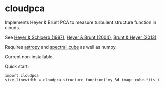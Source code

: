 # cloudpca
Implements Heyer &amp; Brunt PCA to measure turbulent structure function in clouds.

See [Heyer & Schloerb (1997)](http://adsabs.harvard.edu/abs/1997ApJ...475..173H), 
[Heyer & Brunt (2004)](http://adsabs.harvard.edu/abs/2004ApJ...615L..45H), 
[Brunt & Heyer (2013)](http://adsabs.harvard.edu/abs/2013MNRAS.433..117B)

Requires [astropy](http://astropy.readthedocs.org/en/stable/) and [spectral_cube](http://spectral-cube.readthedocs.org/en/stable/) as well as numpy.

Current non-installable.

Quick start:

```
import cloudpca
size,linewidth = cloudpca.structure_function('my_3d_image_cube.fits')
```